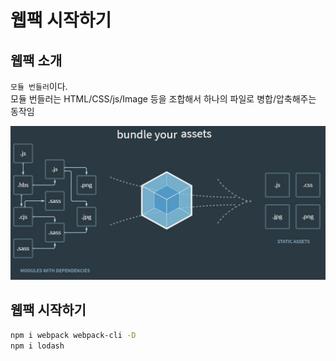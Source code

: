 # 웹팩 시작하기
## 웹팩 소개
`모듈 번들러`이다.  
모듈 번들러는 HTML/CSS/js/Image 등을 조합해서 하나의 파일로 병합/압축해주는 동작임

![module bundle](./assets/module-bundling.jpg)

## 웹팩 시작하기
``` sh
npm i webpack webpack-cli -D
npm i lodash
```